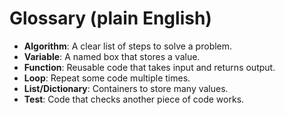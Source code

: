 # Glossary (plain English)
- **Algorithm**: A clear list of steps to solve a problem.
- **Variable**: A named box that stores a value.
- **Function**: Reusable code that takes input and returns output.
- **Loop**: Repeat some code multiple times.
- **List/Dictionary**: Containers to store many values.
- **Test**: Code that checks another piece of code works.
